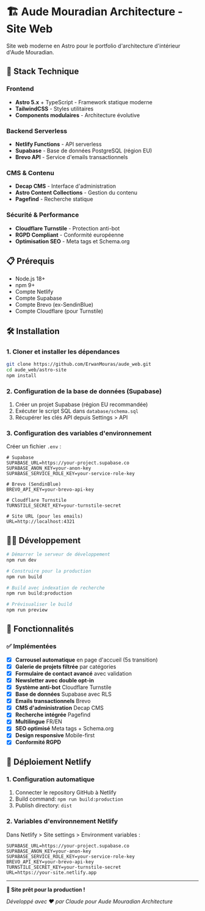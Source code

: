 # 🏗️ Aude Mouradian Architecture - Site Web

Site web moderne en Astro pour le portfolio d'architecture d'intérieur d'Aude Mouradian.

## 🚀 Stack Technique

### Frontend
- **Astro 5.x** + TypeScript - Framework statique moderne
- **TailwindCSS** - Styles utilitaires
- **Components modulaires** - Architecture évolutive

### Backend Serverless
- **Netlify Functions** - API serverless
- **Supabase** - Base de données PostgreSQL (région EU)
- **Brevo API** - Service d'emails transactionnels

### CMS & Contenu
- **Decap CMS** - Interface d'administration
- **Astro Content Collections** - Gestion du contenu
- **Pagefind** - Recherche statique

### Sécurité & Performance
- **Cloudflare Turnstile** - Protection anti-bot
- **RGPD Compliant** - Conformité européenne
- **Optimisation SEO** - Meta tags et Schema.org

## 📋 Prérequis

- Node.js 18+
- npm 9+
- Compte Netlify
- Compte Supabase
- Compte Brevo (ex-SendinBlue)
- Compte Cloudflare (pour Turnstile)

## 🛠️ Installation

### 1. Cloner et installer les dépendances

```bash
git clone https://github.com/ErwanMouras/aude_web.git
cd aude_web/astro-site
npm install
```

### 2. Configuration de la base de données (Supabase)

1. Créer un projet Supabase (région EU recommandée)
2. Exécuter le script SQL dans `database/schema.sql`
3. Récupérer les clés API depuis Settings > API

### 3. Configuration des variables d'environnement

Créer un fichier `.env` :

```env
# Supabase
SUPABASE_URL=https://your-project.supabase.co
SUPABASE_ANON_KEY=your-anon-key
SUPABASE_SERVICE_ROLE_KEY=your-service-role-key

# Brevo (SendinBlue)
BREVO_API_KEY=your-brevo-api-key

# Cloudflare Turnstile
TURNSTILE_SECRET_KEY=your-turnstile-secret

# Site URL (pour les emails)
URL=http://localhost:4321
```

## 🏃‍♂️ Développement

```bash
# Démarrer le serveur de développement
npm run dev

# Construire pour la production
npm run build

# Build avec indexation de recherche
npm run build:production

# Prévisualiser le build
npm run preview
```

## 🎨 Fonctionnalités

### ✅ Implémentées
- [x] **Carrousel automatique** en page d'accueil (5s transition)
- [x] **Galerie de projets filtrée** par catégories
- [x] **Formulaire de contact avancé** avec validation
- [x] **Newsletter avec double opt-in**
- [x] **Système anti-bot** Cloudflare Turnstile
- [x] **Base de données** Supabase avec RLS
- [x] **Emails transactionnels** Brevo
- [x] **CMS d'administration** Decap CMS
- [x] **Recherche intégrée** Pagefind
- [x] **Multilingue** FR/EN
- [x] **SEO optimisé** Meta tags + Schema.org
- [x] **Design responsive** Mobile-first
- [x] **Conformité RGPD**

## 🚀 Déploiement Netlify

### 1. Configuration automatique

1. Connecter le repository GitHub à Netlify
2. Build command: `npm run build:production`  
3. Publish directory: `dist`

### 2. Variables d'environnement Netlify

Dans Netlify > Site settings > Environment variables :

```
SUPABASE_URL=https://your-project.supabase.co
SUPABASE_ANON_KEY=your-anon-key
SUPABASE_SERVICE_ROLE_KEY=your-service-role-key
BREVO_API_KEY=your-brevo-api-key
TURNSTILE_SECRET_KEY=your-turnstile-secret
URL=https://your-site.netlify.app
```

---

**🎉 Site prêt pour la production !**

*Développé avec ❤️ par Claude pour Aude Mouradian Architecture*
